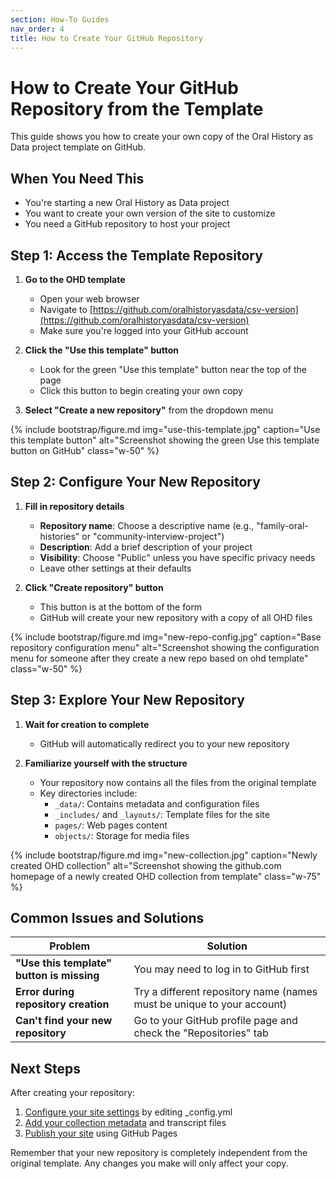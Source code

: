 ```yaml
---
section: How-To Guides
nav_order: 4
title: How to Create Your GitHub Repository
---
```


# How to Create Your GitHub Repository from the Template

This guide shows you how to create your own copy of the Oral History as Data project template on GitHub.

## When You Need This

- You're starting a new Oral History as Data project
- You want to create your own version of the site to customize
- You need a GitHub repository to host your project

## Step 1: Access the Template Repository

1. **Go to the OHD template**
   - Open your web browser
   - Navigate to [https://github.com/oralhistoryasdata/csv-version](https://github.com/oralhistoryasdata/csv-version)
   - Make sure you're logged into your GitHub account

2. **Click the "Use this template" button**
   - Look for the green "Use this template" button near the top of the page
   - Click this button to begin creating your own copy
   
3. **Select "Create a new repository"** from the dropdown menu

{% include bootstrap/figure.md img="use-this-template.jpg" caption="Use this template button" alt="Screenshot showing the green Use this template button on GitHub" class="w-50" %}

## Step 2: Configure Your New Repository


1. **Fill in repository details**
   - **Repository name**: Choose a descriptive name (e.g., "family-oral-histories" or "community-interview-project")
   - **Description**: Add a brief description of your project
   - **Visibility**: Choose "Public" unless you have specific privacy needs
   - Leave other settings at their defaults

2. **Click "Create repository" button**
   - This button is at the bottom of the form
   - GitHub will create your new repository with a copy of all OHD files

      
{% include bootstrap/figure.md img="new-repo-config.jpg" caption="Base repository configuration menu" alt="Screenshot showing the configuration menu for someone after they create a new repo based on ohd template" class="w-50" %}

## Step 3: Explore Your New Repository

1. **Wait for creation to complete**
   - GitHub will automatically redirect you to your new repository

2. **Familiarize yourself with the structure**
   - Your repository now contains all the files from the original template
   - Key directories include:
     - `_data/`: Contains metadata and configuration files
     - `_includes/` and `_layouts/`: Template files for the site
     - `pages/`: Web pages content
     - `objects/`: Storage for media files
   
{% include bootstrap/figure.md img="new-collection.jpg" caption="Newly created OHD collection" alt="Screenshot showing the github.com homepage of a newly created OHD collection from template" class="w-75" %}

## Common Issues and Solutions

| Problem | Solution |
|---------|----------|
| **"Use this template" button is missing** | You may need to log in to GitHub first |
| **Error during repository creation** | Try a different repository name (names must be unique to your account) |
| **Can't find your new repository** | Go to your GitHub profile page and check the "Repositories" tab |

## Next Steps

After creating your repository:

1. [Configure your site settings](edit-github-files) by editing _config.yml
2. [Add your collection metadata](upload-files-to-github) and transcript files
3. [Publish your site](../tutorials/tutorial-publishing) using GitHub Pages

Remember that your new repository is completely independent from the original template. Any changes you make will only affect your copy.